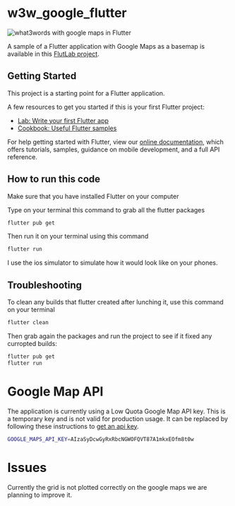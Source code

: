 # w3w_google_flutter

![what3words with google maps in Flutter](./assets/flutter_what3words_google_maps.png)

A sample of a Flutter application with Google Maps as a basemap is available in this [FlutLab project](https://flutlab.io/editor/cebfba35-f9bd-4662-bc9d-bb7aa41bdd62).

## Getting Started

This project is a starting point for a Flutter application.

A few resources to get you started if this is your first Flutter project:

- [Lab: Write your first Flutter app](https://flutter.dev/docs/get-started/codelab)
- [Cookbook: Useful Flutter samples](https://flutter.dev/docs/cookbook)

For help getting started with Flutter, view our
[online documentation](https://flutter.dev/docs), which offers tutorials,
samples, guidance on mobile development, and a full API reference.

## How to run this code

Make sure that you have installed Flutter on your computer

Type on your terminal this command to grab all the flutter packages

```sh
flutter pub get
```

Then run it on your terminal using this command

```sh
flutter run
```

I use the ios simulator to simulate how it would look like on your phones.

## Troubleshooting

To clean any builds that flutter created after lunching it, use this command on your terminal

```sh
flutter clean
```

Then grab again the packages and run the project to see if it fixed any curropted builds:

```sh
flutter pub get
flutter run
```

# Google Map API

The application is currently using a Low Quota Google Map API key. This is a temporary key and is not valid for production usage. It can be replaced by following these instructions to
[get an api key](https://developers.google.com/maps/documentation/javascript/get-api-key).

```sh
GOOGLE_MAPS_API_KEY=AIzaSyDcwGyRxRbcNGWOFQVT87A1mkxEOfm8t0w
```

# Issues

Currently the grid is not plotted correctly on the google maps we are planning to improve it.
